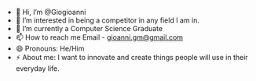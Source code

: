 - 👋 Hi, I’m @Giogioanni
- 👀 I’m interested in being a competitor in any field I am in.
- 🌱 I’m currently a Computer Science Graduate
- 📫 How to reach me Email - gioanni.gm@gmail.com
- 😄 Pronouns: He/Him
- ⚡ About me: I want to innovate and create things people will use in their everyday life.

<!---
Giogioanni/Morales
--->
